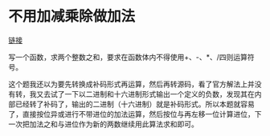 # 不用加减乘除做加法

[链接](https://www.nowcoder.com/practice/59ac416b4b944300b617d4f7f111b215?tpId=13&tqId=11201&tPage=3&rp=3&ru=/ta/coding-interviews&qru=/ta/coding-interviews/question-ranking)

写一个函数，求两个整数之和，要求在函数体内不得使用+、-、*、/四则运算符号。



这个题我还以为要先转换成补码形式再运算，然后再转源码，看了官方解法上并没有转，我又去试了一下以二进制和十六进制形式输出一个定义的负数，发现其在内部已经转了补码了，输出的二进制（十六进制）就是补码形式。所以本题就容易了，直接按位异或进行不带进位的加法运算，然后按位与再左移一位计算进位，下一次把加法之和与进位作为新的两数继续用此算法求和即可。